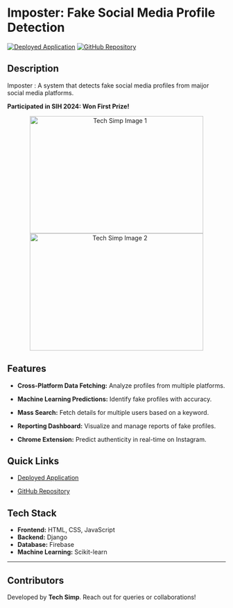 # Imposter: Fake Social Media Profile Detection

[![Deployed Application](https://img.shields.io/badge/Deployed-Link-brightgreen)](https://imposter-r3q6.onrender.com/)
[![GitHub Repository](https://img.shields.io/badge/GitHub-Repository-blue)](https://github.com/SimpleCyber/Fake-profile-detection.git)

## Description

Imposter : A system that detects fake social media profiles from maijor social media platforms.

**Participated in SIH 2024: Won First Prize!**

<div align="center">
  <img src='https://bit.ly/3CXZ6AR' alt="Tech Simp Image 1" height="270" width="400" />
  
  <img src="https://bit.ly/3DdoRNt" alt="Tech Simp Image 2" height="270" width="400" />
</div>

## Features

- **Cross-Platform Data Fetching:** Analyze profiles from multiple platforms.

- **Machine Learning Predictions:** Identify fake profiles with accuracy.

- **Mass Search:** Fetch details for multiple users based on a keyword.

- **Reporting Dashboard:** Visualize and manage reports of fake profiles.

- **Chrome Extension:** Predict authenticity in real-time on Instagram.

## Quick Links

- [Deployed Application](https://imposter-r3q6.onrender.com/)

- [GitHub Repository](https://github.com/SimpleCyber/Fake-profile-detection.git)

## Tech Stack

- **Frontend:** HTML, CSS, JavaScript
- **Backend:** Django
- **Database:** Firebase
- **Machine Learning:** Scikit-learn

---

## Contributors

Developed by **Tech Simp**. Reach out for queries or collaborations!

